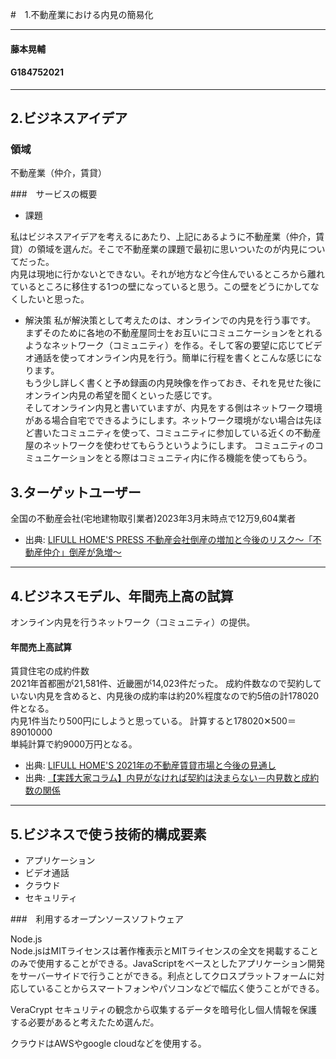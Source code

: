 #　1.不動産業における内見の簡易化
***
#### 藤本晃輔 
#### G184752021
***
## 2.ビジネスアイデア

### 領域

不動産業（仲介，賃貸）

###　サービスの概要

- 課題

私はビジネスアイデアを考えるにあたり、上記にあるように不動産業（仲介，賃貸）の領域を選んだ。そこで不動産業の課題で最初に思いついたのが内見についてだった。  
内見は現地に行かないとできない。それが地方など今住んでいるところから離れているところに移住する1つの壁になっていると思う。この壁をどうにかしてなくしたいと思った。

- 解決策
私が解決策として考えたのは、オンラインでの内見を行う事です。  
まずそのために各地の不動産屋同士をお互いにコミュニケーションをとれるようなネットワーク（コミュニティ）を作る。そして客の要望に応じてビデオ通話を使ってオンライン内見を行う。簡単に行程を書くとこんな感じになります。  
もう少し詳しく書くと予め録画の内見映像を作っておき、それを見せた後にオンライン内見の希望を聞くといった感じです。  
そしてオンライン内見と書いていますが、内見をする側はネットワーク環境がある場合自宅でできるようにします。ネットワーク環境がない場合は先ほど書いたコミュニティを使って、コミュニティに参加している近くの不動産屋のネットワークを使わせてもらうというようにします。
コミュニティのコミュニケーションをとる際はコミュニティ内に作る機能を使ってもらう。
## 3.ターゲットユーザー

全国の不動産会社(宅地建物取引業者)2023年3月末時点で12万9,604業者

- 出典: [LIFULL HOME'S PRESS 不動産会社倒産の増加と今後のリスク～「不動産仲介」倒産が急増～](https://www.homes.co.jp/cont/press/buy/buy_01700/#hd_title_1)
***

## 4.ビジネスモデル、年間売上高の試算

オンライン内見を行うネットワーク（コミュニティ）の提供。

#### 年間売上高試算  
賃貸住宅の成約件数  
2021年首都圏が21,581件、近畿圏が14,023件だった。
成約件数なので契約していない内見を含めると、内見後の成約率は約20%程度なので約5倍の計178020件となる。  
内見1件当たり500円にしようと思っている。
計算すると178020✕500＝89010000  
単純計算で約9000万円となる。

- 出典: [LIFULL HOME'S 2021年の不動産賃貸市場と今後の見通し](https://biz.homes.jp/column/topics-00011)  
- 出典: [【実践大家コラム】内見がなければ契約は決まらない－内見数と成約数の関係](https://www.rakumachi.jp/news/practical/60375)
***

## 5.ビジネスで使う技術的構成要素

- アプリケーション
- ビデオ通話
- クラウド
- セキュリティ

###　利用するオープンソースソフトウェア

Node.js  
Node.jsはMITライセンスは著作権表示とMITライセンスの全文を掲載することのみで使用することができる。JavaScriptをベースとしたアプリケーション開発をサーバーサイドで行うことができる。利点としてクロスプラットフォームに対応していることからスマートフォンやパソコンなどで幅広く使うことができる。

VeraCrypt
セキュリティの観念から収集するデータを暗号化し個人情報を保護する必要があると考えたため選んだ。

クラウドはAWSやgoogle cloudなどを使用する。